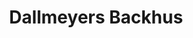 ---
title: "Dallmeyers Backhus"
url: /neumuenster/dallmeyers-backhus-goethestrasse/
shop: Bäckerei
---